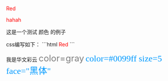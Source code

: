 <font color="red">Red</font>


<div style="color:red;">hahah</div>
<p>这是一个测试 <span class="redText">颜色</span> 的例子</p>
css编写如下：
```html
<font color="red">Red</font>
```

<font face="STCAIYUN">我是华文彩云</font>
<font color=gray size=5>color=gray</font>
<font color=#0099ff size=5 face="黑体">color=#0099ff size=5 face="黑体"</font>